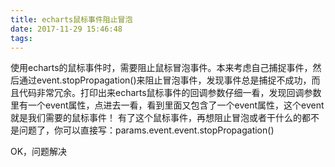 ```yaml
---
title: echarts鼠标事件阻止冒泡
date: 2017-11-29 15:46:48
tags:
---
```

使用echarts的鼠标事件时，需要阻止鼠标冒泡事件。本来考虑自己捕捉事件，然后通过event.stopPropagation()来阻止冒泡事件，发现事件总是捕捉不成功，而且代码非常冗余。打印出来echarts鼠标事件的回调参数仔细一看，发现回调参数里有一个event属性，点进去一看，看到里面又包含了一个event属性，这个event就是我们需要的鼠标事件！
有了这个鼠标事件，再想阻止冒泡或者干什么的都不是问题了，你可以直接写：params.event.event.stopPropagation()

OK，问题解决
